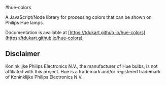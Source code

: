 #hue-colors

A JavaScript/Node library for processing colors that can be shown on Philips Hue lamps.

Documentation is available at [https://tdukart.github.io/hue-colors](https://tdukart.github.io/hue-colors)

## Disclaimer
Koninklijke Philips Electronics N.V., the manufacturer of Hue bulbs, is not affiliated with this project. Hue is a
trademark and/or registered trademark of Koninklijke Philips Electronics N.V.